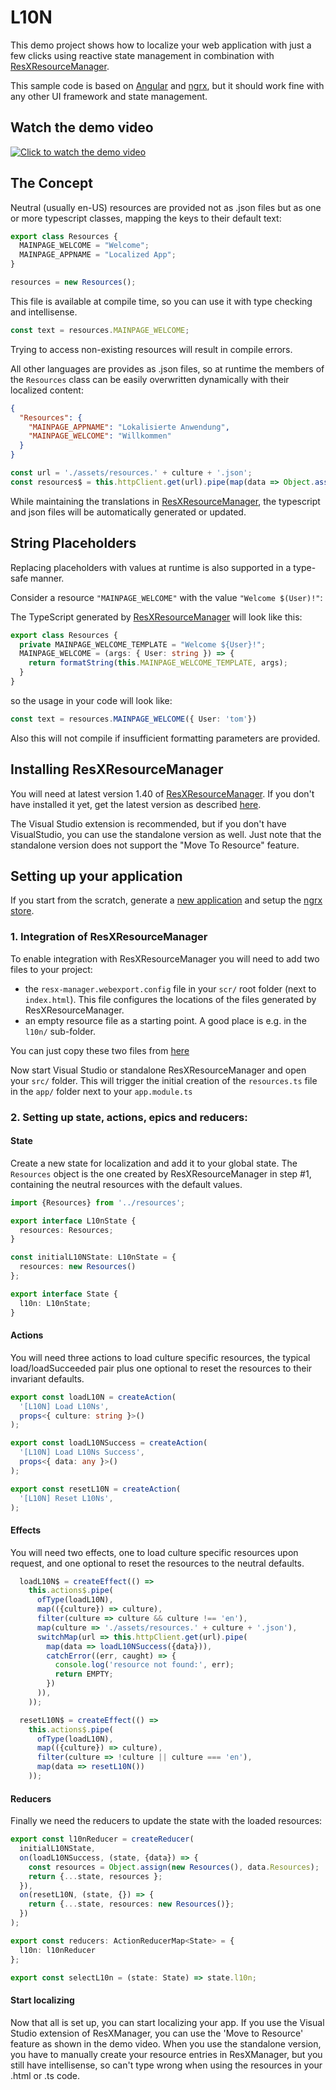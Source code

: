 # L10N

This demo project shows how to localize your web application with just a few clicks using reactive state management in combination with [ResXResourceManager](https://github.com/dotnet/ResXResourceManager).

This sample code is based on [Angular](https://angular.io/) and [ngrx](https://ngrx.io/), but it should work fine with any other UI framework and state management.

## Watch the demo video

[![Click to watch the demo video](http://img.youtube.com/vi/qJA4dGdbUbc/0.jpg)](http://www.youtube.com/watch?v=qJA4dGdbUbc "Click to watch the demo video")

## The Concept
Neutral (usually en-US) resources are provided not as .json files but as one or more typescript classes, mapping the keys to their default text:
```ts
export class Resources {
  MAINPAGE_WELCOME = "Welcome";
  MAINPAGE_APPNAME = "Localized App";
}
```

```ts
resources = new Resources();
```
This file is available at compile time, so you can use it with type checking and intellisense.
```ts
const text = resources.MAINPAGE_WELCOME;
```
Trying to access non-existing resources will result in compile errors.

All other languages are provides as .json files, so at runtime the members of the `Resources` class can be easily overwritten dynamically with their localized content:
```json
{
  "Resources": {
    "MAINPAGE_APPNAME": "Lokalisierte Anwendung",
    "MAINPAGE_WELCOME": "Willkommen"
  }
}
```

```ts
const url = './assets/resources.' + culture + '.json';
const resources$ = this.httpClient.get(url).pipe(map(data => Object.assign(new Resources(), data.Resources)));
```

While maintaining the translations in [ResXResourceManager](https://github.com/dotnet/ResXResourceManager), the typescript and json files will be automatically generated or updated.
## String Placeholders
Replacing placeholders with values at runtime is also supported in a type-safe manner.

Consider a resource `"MAINPAGE_WELCOME"` with the value `"Welcome $(User)!"`:

The TypeScript generated by [ResXResourceManager](https://github.com/dotnet/ResXResourceManager) will look like this:
```ts
export class Resources {
  private MAINPAGE_WELCOME_TEMPLATE = "Welcome ${User}!";
  MAINPAGE_WELCOME = (args: { User: string }) => {
    return formatString(this.MAINPAGE_WELCOME_TEMPLATE, args);
  }
}
```
so the usage in your code will look like:
```ts
const text = resources.MAINPAGE_WELCOME({ User: 'tom'})
```
Also this will not compile if insufficient formatting parameters are provided.

## Installing ResXResourceManager
You will need at latest version 1.40 of [ResXResourceManager](https://github.com/dotnet/ResXResourceManager). 
If you don't have installed it yet, get the latest version as described [here](https://github.com/dotnet/ResXResourceManager/blob/master/README.md#installation).

The Visual Studio extension is recommended, but if you don't have VisualStudio, you can use the standalone version as well. 
Just note that the standalone version does not support the "Move To Resource" feature.

## Setting up your application
If you start from the scratch, generate a [new application](https://angular.io/cli/generate) and setup the [ngrx store](https://ngrx.io/guide/schematics).

### 1. Integration of ResXResourceManager
To enable integration with ResXResourceManager you will need to add two files to your project:
- the `resx-manager.webexport.config` file in your `scr/` root folder (next to `index.html`). This file configures the locations of the files generated by ResXResourceManager.
- an empty resource file as a starting point. A good place is e.g. in the `l10n/` sub-folder.

You can just copy these two files from [here](./l10nScaffolding)

Now start Visual Studio or standalone ResXResourceManager and open your `src/` folder.
This will trigger the initial creation of the `resources.ts` file in the `app/` folder next to your `app.module.ts`

### 2. Setting up state, actions, epics and reducers:
#### State
Create a new state for localization and add it to your global state.
The `Resources` object is the one created by ResXResourceManager in step #1,
containing the neutral resources with the default values.
```ts
import {Resources} from '../resources';

export interface L10nState {
  resources: Resources;
}

const initialL10NState: L10nState = {
  resources: new Resources()
};

export interface State {
  l10n: L10nState;
}
```
#### Actions
You will need three actions to load culture specific resources,
the typical load/loadSucceeded pair plus one optional to reset the resources to their invariant defaults.
```ts
export const loadL10N = createAction(
  '[L10N] Load L10Ns',
  props<{ culture: string }>()
);

export const loadL10NSuccess = createAction(
  '[L10N] Load L10Ns Success',
  props<{ data: any }>()
);

export const resetL10N = createAction(
  '[L10N] Reset L10Ns',
);
```
#### Effects
You will need two effects, one to load culture specific resources upon request,
and one optional to reset the resources to the neutral defaults.
```ts
  loadL10N$ = createEffect(() =>
    this.actions$.pipe(
      ofType(loadL10N),
      map(({culture}) => culture),
      filter(culture => culture && culture !== 'en'),
      map(culture => './assets/resources.' + culture + '.json'),
      switchMap(url => this.httpClient.get(url).pipe(
        map(data => loadL10NSuccess({data})),
        catchError((err, caught) => {
          console.log('resource not found:', err);
          return EMPTY;
        })
      )),
    ));

  resetL10N$ = createEffect(() =>
    this.actions$.pipe(
      ofType(loadL10N),
      map(({culture}) => culture),
      filter(culture => !culture || culture === 'en'),
      map(data => resetL10N())
    ));
```
#### Reducers
Finally we need the reducers to update the state with the loaded resources:
```ts
export const l10nReducer = createReducer(
  initialL10NState,
  on(loadL10NSuccess, (state, {data}) => {
    const resources = Object.assign(new Resources(), data.Resources);
    return {...state, resources };
  }),
  on(resetL10N, (state, {}) => {
    return {...state, resources: new Resources()};
  })
);

export const reducers: ActionReducerMap<State> = {
  l10n: l10nReducer
};

export const selectL10n = (state: State) => state.l10n;
```

#### Start localizing
Now that all is set up, you can start localizing your app.
If you use the Visual Studio extension of ResXManager, you can use the 'Move to Resource' feature as shown in the demo video.
When you use the standalone version, you have to manually create your resource entries in ResXManager, but you still have intellisense,
so can't type wrong when using the resources in your .html or .ts code.
